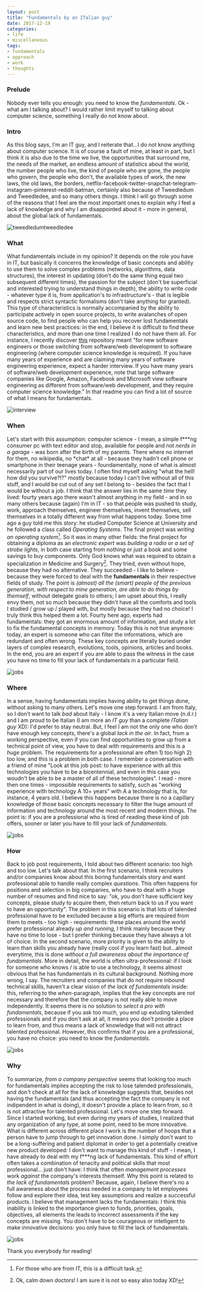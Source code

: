 ```yaml
---
layout: post
title: "Fundamentals by an ITalian guy"
date: 2017-12-19
categories:
- life
- miscellaneous
tags:
- fundamentals
- approach
- work
- thoughts
---
```


### Prelude
Nobody ever tells you enough: you need to know the _fundamentals_. Ok - what am I talking about? I would rather limit myself to talking about computer science, something I really do not know about.

### Intro
As this blog says, I'm an IT guy, and I reiterate that...I do not know anything about computer science. It is of course a fault of mine, at least in part, but I think it is also due to the time we live, the opportunities that surround me, the needs of the market, an endless amount of statistics about the world, the number people who live, the kind of people who are gone, the people who govern, the people who don't, the available types of work, the new laws, the old laws, the borders, netflix-facebook-twitter-snapchat-telegram-instagram-pinterest-reddit-batman, certainly also because of Tweedledum and Tweedledee, and so many others things.
I think I will go through some of the reasons that I feel are the most important ones to explain why I feel a lack of knowledge and why I am disappointed about it - more in general, about the global lack of fundamentals.

![tweedledumtweedledee](https://i.imgur.com/rw6nQtf.jpg)

### What
What fundamentals include in my opinion? It depends on the role you have in IT, but basically it concerns the knowledge of basic concepts and ability to use them to solve complex problems (networks, algorithms, data structures), the interest in updating (don't do the same thing equal two subsequent different times), the passion for the subject (don't be superficial and interested trying to understand things in depth), the ability to write _code_ - whatever type it is, from application's to infrastructure's - that is legible and respects strict syntactic formalisms (don't take anything for granted). This type of characteristics is normally accompanied by the ability to participate actively in open source projects, to write avalanches of open source code, to find people who can help you recover lost fundamentals and learn new best practices: in the end, I believe it is difficult to find these characteristics, and more than one time I realized I do not have them all.
For instance, I recently discover [this](https://github.com/jwasham/coding-interview-university/blob/master/README.md) repository meant "for new software engineers or those switching from software/web development to software engineering (where computer science knowledge is required). If you have many years of experience and are claiming many years of software engineering experience, expect a harder interview. If you have many years of software/web development experience, note that large software companies like Google, Amazon, Facebook and Microsoft view software engineering as different from software/web development, and they require computer science knowledge." In that readme you can find a lot of source of what I means for fundamentals.

![interview](https://i.imgur.com/Ckvpr2c.png)

### When
Let's start with this assumption: computer science - I mean, a simple f\*\*\*ng consumer pc with text editor and stop, available for people and not _nerds in a garage_ - was born after the birth of my parents. There where no internet for them, no wikipedia, no \*chat\* at all - because they hadn't cell phone or smartphone in their teenage years - foundamentally, none of what is almost necessarily part of our lives today. I often find myself asking "what the hell! how did you survive?!?" mostly because today I can't live without all of this stuff, and I would be cut out of any set I belong to - besides the fact that I would be without a job.
I think that the answer lies in the same _time_ they lived: fourty years ago there wasn't almost anything in my field - and in so many others because (again) I'm in IT - so that people was pushed to study, work, approach themselves, engineer themselves, invent themselves, sell themselves in a totally different way from what happens today. Some time ago a guy told me this story: he studied Computer Science at University and he followed a class called _Operating Systems_. The final project was _writing an operating system_[^os]. So it was in many other fields: the final project for obtaining a diploma as an _electronic expert_ was _building a radio_ or _a set of strobe lights_, in both case starting from nothing or just a book and some savings to buy components. Only God knows what was required to obtain a specialization in Medicine and Surgery[^med]. They tried, even without hope, because they had no alternative. They succeeded - I like to believe - because they were forced to deal with the __fundamentals__ in their respective fields of study.
The point is _(almost) all the (smart) people of the previous generation, with respect to mine generation, are able to do things by themself_, without delegate goals to others; I am upset about this, I really envy them, not so much because they didn't have all the comforts and tools I studied / grow up / played with, but mostly because they had no choice! I truly think this helped them a lot. Fourty here ago, experts had fundamentals: they got an enormous amount of information, and study a lot to fix the fundamental concepts in memory. Today this is not true anymore: today, an expert is someone who can filter the informations, which are redundant and often wrong. These key concepts are literally buried under layers of complex research, evolutions, tools, opinions, articles and books. In the end, you are an expert if you are able to pass the witness in the case you have no time to fill your lack of fundamentals in a particular field.

![jobs](https://i.imgur.com/FmPVImH.jpg)

### Where
In a sense, having fundamentals implies having ability to get things done, without asking to many others. Let's move one step forward.
I am from Italy, so I don't want to talk _bad_ about Italy - I know it's a very Italian move (n.d.r.) and I am proud to be Italian (I am more an _IT guy_ than a complete _ITalian guy_ XD): I'd prefer to stay neutral. But, I feel I am not the only one who don't have enough key concepts, there's a global _lack in the air_. In fact, from a working perspective, even if you can find opportunities to grow up from a technical point of view, you have to deal with requirements and this is a _huge_ problem. The requirements for a professional are often 1) too high 2) too low, and this is a problem in both case.
I remember a conversation with a friend of mine "Look at this job post: to have experience with all this technologies you have to be a bicentennial, and even in this case you woudn't be able to be a master of all of these technologies". I read - more then one times - impossible requirements to satisfy, such as "working experience with technology A 10+ years" with A a technology that is, for instance, 4 years old. I believe this happens because there is no a capillary knowledge of those basic concepts necessary to filter the huge amount of information and technology around the most recent and modern things. The point is: if you are a professional who is tired of reading these kind of job offers, sooner or later you have to fill your lack of _fundamentals_.

![jobs](https://i.imgur.com/iQOM7Nr.jpg)

### How
Back to job post requirements, I told about two different scenario: too high and too low. Let's talk about that.
In the first scenario, I think recruiters and/or companies know about this boring fundamentals story and want professional able to handle really complex _questions_. This often happens for positions and selection in big companies, who have to deal with a huge number of resumes and find nice to say: "ok, you don't have sufficient key concepts, please study to acquire them, then return back to us if you want to have an opportunity". The problem in this scenario is that lots of talended professional have to be excluded because a big efforts are required from them to meets - too high - requirements: these places around the world prefer professional already _up and running_, I think mainly because they have no time to lose - but I prefer thinking because they have always a lot of choice.
In the second scenario, more priority is given to the ability to learn than skills you already have (really cool if you learn fast) but...almost everytime, this is done _without a full awareness about the importance of fundamentals_. More in detail, the world is often ultra-professional: if I look for someone who knows / is able to use a technology, it seems almost obvious that he has fundamentals in its cultural background. Nothing more wrong, I say. The recruiters and companies that do not require inbound technical skills, haven't a clear vision of _the lack of fundamentals_ inside: this, referring to the _when_-paragraph, implies that the key concepts are not necessary and therefore that the company is not really able to move independently. It seems there is no solution to _select a pro with fundamentals_, because if you ask too much, you end up exluding talended professionals and if you don't ask at all, it means you don't provide a place to learn from, and thus means a lack of knowledge that will not attract talented professional.
However, this confirms that if you are a professional, you have no choice: you need to know the _fundamentals_.

![jobs](https://i.imgur.com/JNwxTpw.jpg)

### Why
To summarize, _from a company perspective_ seems that looking too much for fundamentals implies accepting the risk to lose talended professionals, and don't check at all for the lack of knowledge suggests that, besides not having the fundamentals (and thus accepting the fact the company is not indipendent in what is doing), it doesn't provide a place to learn from, so it is not attractive for talented professional. Let's move one step forward.
Since I started working, but even during my years of studies, I realized that any organization of any type, at some point, need to be more innovative. What is different across different place I work is the number of hoops that a person have to jump through to get innovation done. I simply don't want to be a long-suffering and patient diplomat in order to get a potentially creative new product developed: I don't want to manage this kind of stuff - I mean, I have already to deal with my f\*\*\*ng lack of fundamentals. This kind of effort often takes a combination of tenacity and political skills that most professional... just don't have: I think that often _management processes_ work _against_ the company's interests themself.
Why this point is related to _the lack of fundamentals_ problem? Because, again, I believe there's no a full awareness about the process needed in a company to let employees follow and explore their idea, test key assumptions and realize a successful products. I believe that management lacks the fundamentals: I think this inability is linked to the importance given to funds, priorities, goals, objectives, all elements the leads to incorrect assessments if the key concepts are missing. You don't have to be courageous or intelligent to make innovative decisions: you only have to fill the lack of fundamentals.

![jobs](https://i.imgur.com/gxGhHcs.jpg)

Thank you everybody for reading!

[^os]: For those who are from IT, this is a difficult task.
[^med]: Ok, calm down doctors! I am sure it is not so easy also today XD!